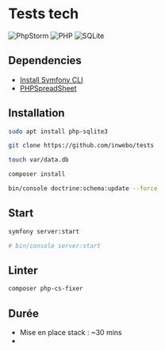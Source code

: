 # Tests tech

![PhpStorm](https://img.shields.io/badge/phpstorm-143?style=for-the-badge&logo=phpstorm&logoColor=black&color=black&labelColor=darkorchid)
![PHP](https://img.shields.io/badge/php-%23777BB4.svg?style=for-the-badge&logo=php&logoColor=white)
![SQLite](https://img.shields.io/badge/sqlite-%2307405e.svg?style=for-the-badge&logo=sqlite&logoColor=white)

## Dependencies

- [Install Symfony CLI](https://symfony.com/download#step-1-install-symfony-cli)
- [PHPSpreadSheet](https://github.com/PHPOffice/PhpSpreadsheet)

## Installation

```bash
sudo apt install php-sqlite3
```

```bash
git clone https://github.com/inwebo/tests
```

```bash
touch var/data.db
```

```bash
composer install
```

```bash
bin/console doctrine:schema:update --force
```

## Start

```bash
symfony server:start

# bin/console server:start
```

## Linter

```bash
composer php-cs-fixer
```

## Durée

- Mise en place stack : ~30 mins
- 